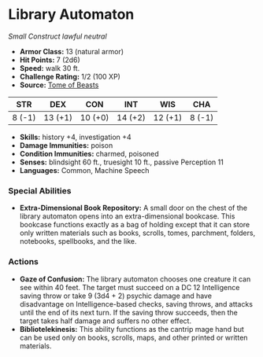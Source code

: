 # Library Automaton

*Small* *Construct* *lawful neutral*

- **Armor Class:** 13 (natural armor)
- **Hit Points:** 7 (2d6)
- **Speed:** walk 30 ft.
- **Challenge Rating:** 1/2 (100 XP)
- **Source:** [Tome of Beasts](https://koboldpress.com/kpstore/product/tome-of-beasts-for-5th-edition-print/)

| STR | DEX | CON | INT | WIS | CHA |
| --- | --- | --- | --- | --- | --- |
| 8 (-1) | 13 (+1) | 10 (+0) | 14 (+2) | 12 (+1) | 8 (-1) |

- **Skills:** history +4, investigation +4
- **Damage Immunities:** poison
- **Condition Immunities:** charmed, poisoned
- **Senses:** blindsight 60 ft., truesight 10 ft., passive Perception 11
- **Languages:** Common, Machine Speech
### Special Abilities
- **Extra-Dimensional Book Repository:** A small door on the chest of the library automaton opens into an extra-dimensional bookcase. This bookcase functions exactly as a bag of holding except that it can store only written materials such as books, scrolls, tomes, parchment, folders, notebooks, spellbooks, and the like.
### Actions
- **Gaze of Confusion:** The library automaton chooses one creature it can see within 40 feet. The target must succeed on a DC 12 Intelligence saving throw or take 9 (3d4 + 2) psychic damage and have disadvantage on Intelligence-based checks, saving throws, and attacks until the end of its next turn. If the saving throw succeeds, then the target takes half damage and suffers no other effect.
- **Bibliotelekinesis:** This ability functions as the cantrip mage hand but can be used only on books, scrolls, maps, and other printed or written materials.
